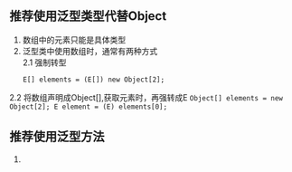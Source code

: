 ## 推荐使用泛型类型代替Object
1. 数组中的元素只能是具体类型
2. 泛型类中使用数组时，通常有两种方式  
  2.1 强制转型
      ```
      E[] elements = (E[]) new Object[2];
      ```
  2.2 将数组声明成Object[],获取元素时，再强转成E
      ```
      Object[] elements = new Object[2];
      E element = (E) elements[0];
      ```
 ## 推荐使用泛型方法
 1. 
